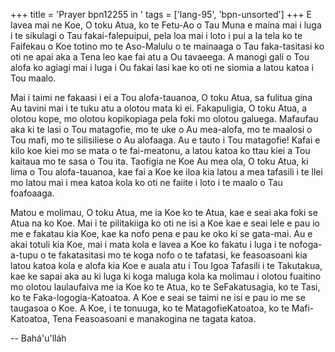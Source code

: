 +++
title = 'Prayer bpn12255 in '
tags = ['lang-95', 'bpn-unsorted']
+++
E lavea mai ne Koe, O toku Atua, ko te Fetu-Ao o Tau Muna e maina mai i luga i te sikulagi o Tau fakai-falepuipui, pela loa mai i loto i pui a Ia tela ko te Faifekau o Koe totino mo te Aso-Malulu o te mainaaga o Tau faka-tasitasi ko oti ne apai aka a Tena leo kae fai atu a Ou tavaeega.  A manogi gali o Tou alofa ko agiagi mai i luga i Ou fakai lasi kae ko oti ne siomia a latou katoa i Tou maalo.  
  
Mai i taimi ne fakaasi i ei a Tou alofa-tauanoa, O toku Atua, sa fulitua gina Au tavini mai i te tuku atu a olotou mata ki ei.  Fakapuligia, O toku Atua, a olotou kope, mo olotou kopikopiaga pela foki mo olotou galuega.  Mafaufau aka ki te lasi o Tou matagofie, mo te uke o Au mea-alofa, mo te maalosi o Tou mafi, mo te silisiliese o Au alofaaga.  Au e tauto i Tou matagofie!  Kafai e kilo koe kiei mo se mata o te fai-meatonu, a latou katoa ko ttau kiei a Tou kaitaua mo te sasa o Tou ita.  Taofigia ne Koe Au mea ola, O toku Atua, ki lima o Tou alofa-tauanoa, kae fai a Koe ke iloa kia latou a mea tafasili i te llei mo latou mai i mea katoa kola ko oti ne faiite i loto i te maalo o Tau foafoaaga.  
  
Matou e molimau, O toku Atua, me ia Koe ko te Atua, kae e seai aka foki se Atua na ko Koe.  Mai i te pilitakiiga ko oti ne isi a Koe kae e seai lele e pau io me e fakatau kia Koe, kae ka nofo pena e pau ke oko ki se gata-mai.  Au e akai totuli kia Koe, mai i mata kola e lavea a Koe ko fakatu i luga i te nofoga-a-tupu o te fakatasitasi mo te koga nofo o te tafatasi, ke feasoasoani kia latou katoa kola e alofa kia Koe e auala atu i Tou Igoa Tafasili i te Takutakua, kae ke sapai aka au ki luga ki koga maluga kola ka molimau i olotou fuaitino mo olotou laulaufaiva me ia Koe ko te Atua, ko te SeFakatusagia, ko te Tasi, ko te Faka-logogia-Katoatoa.  A Koe e 
seai se taimi ne isi e pau io me se taugasoa o Koe.  A Koe, i te tonuuga, ko te MatagofieKatoatoa, ko te Mafi-Katoatoa, Tena Feasoasoani e manakogina ne tagata katoa.

-- Bahá'u'lláh
